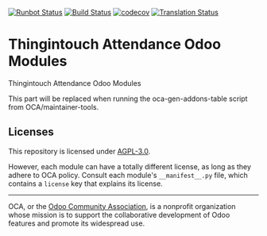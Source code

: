 [![Runbot Status](https://runbot.odoo-community.org/runbot/badge/flat//14.0.svg)](https://runbot.odoo-community.org/runbot/repo/github-com-oca-thingsintouch-attendance-)
[![Build Status](https://travis-ci.com/OCA/thingsintouch-attendance.svg?branch=14.0)](https://travis-ci.com/OCA/thingsintouch-attendance)
[![codecov](https://codecov.io/gh/OCA/thingsintouch-attendance/branch/14.0/graph/badge.svg)](https://codecov.io/gh/OCA/thingsintouch-attendance)
[![Translation Status](https://translation.odoo-community.org/widgets/thingsintouch-attendance-14-0/-/svg-badge.svg)](https://translation.odoo-community.org/engage/thingsintouch-attendance-14-0/?utm_source=widget)

<!-- /!\ do not modify above this line -->

# Thingintouch Attendance Odoo Modules

Thingintouch Attendance Odoo Modules

<!-- /!\ do not modify below this line -->

<!-- prettier-ignore-start -->

[//]: # (addons)

This part will be replaced when running the oca-gen-addons-table script from OCA/maintainer-tools.

[//]: # (end addons)

<!-- prettier-ignore-end -->

## Licenses

This repository is licensed under [AGPL-3.0](LICENSE).

However, each module can have a totally different license, as long as they adhere to OCA
policy. Consult each module's `__manifest__.py` file, which contains a `license` key
that explains its license.

----

OCA, or the [Odoo Community Association](http://odoo-community.org/), is a nonprofit
organization whose mission is to support the collaborative development of Odoo features
and promote its widespread use.
